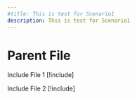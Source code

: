```yaml
---
#title: This is test for Scenario1
description: This is test for Scenario1
---
```


# Parent File

Include File 1
[!include[](includes/includeFile1.md)]

Include File 2
[!include[](includes/includeFile12.md)]
